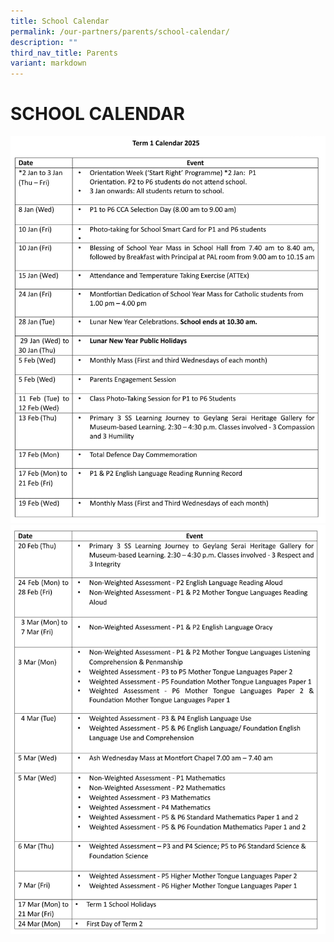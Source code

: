 ```yaml
---
title: School Calendar
permalink: /our-partners/parents/school-calendar/
description: ""
third_nav_title: Parents
variant: markdown
---
```

# **SCHOOL CALENDAR**

![](/images/Our%20Partners/Term_1_Letter_2025_images_6.jpg)
![](/images/Our%20Partners/Term_1_Letter_2025_images_7.jpg)